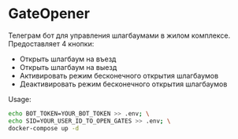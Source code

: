 # GateOpener

Телеграм бот для управления шлагбаумами в жилом комплексе.  
Предоставляет 4 кнопки:
- Открыть шлагбаум на въезд
- Открыть шлагбаум на выезд
- Активировать режим бесконечного открытия шлагбаумов
- Деактивировать режим бесконечного открытия шлагбаумов

Usage:  
``` bash
echo BOT_TOKEN=YOUR_BOT_TOKEN >> .env; \
echo SID=YOUR_USER_ID_TO_OPEN_GATES >> .env; \
docker-compose up -d
```
